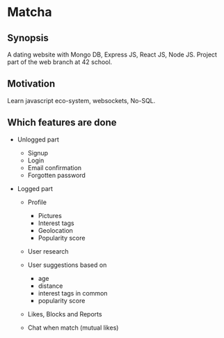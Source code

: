 # Matcha

## Synopsis

A dating website with Mongo DB, Express JS, React JS, Node JS. Project part of the web branch at 42 school.

## Motivation

Learn javascript eco-system, websockets, No-SQL.

## Which features are done

* Unlogged part
  * Signup
  * Login
  * Email confirmation
  * Forgotten password

* Logged part
  * Profile
    * Pictures
    * Interest tags
    * Geolocation
    * Popularity score

  * User research
  * User suggestions based on
    * age
    * distance
    * interest tags in common
    * popularity score
  * Likes, Blocks and Reports
  * Chat when match (mutual likes)
